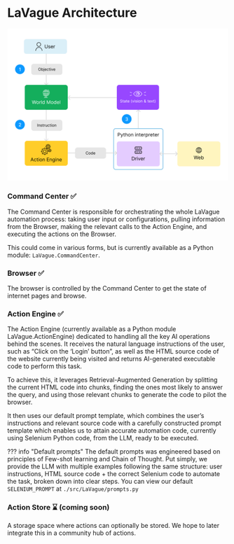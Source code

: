 # LaVague Architecture

![architecture](../../assets/architecture.png)

### Command Center ✅

The Command Center is responsible for orchestrating the whole LaVague automation process: taking user input or configurations, pulling information from the Browser, making the relevant calls to the Action Engine, and executing the actions on the Browser.

This could come in various forms, but is currently available as a Python module: `LaVague.CommandCenter`.

### Browser ✅

The browser is controlled by the Command Center to get the state of internet pages and browse. 

### Action Engine ✅

The Action Engine (currently available as a Python module LaVague.ActionEngine) dedicated to handling all the key AI operations behind the scenes. It receives the natural language instructions of the user, such as “Click on the ‘Login’ button”, as well as the HTML source code of the website currently being visited and returns AI-generated executable code to perform this task.

To achieve this, it leverages Retrieval-Augmented Generation by splitting the current HTML code into chunks, finding the ones most likely to answer the query, and using those relevant chunks to generate the code to pilot the browser.

It then uses our default prompt template, which combines the user’s instructions and relevant source code with a carefully constructed prompt template which enables us to attain accurate automation code, currently using Selenium Python code, from the LLM, ready to be executed.

??? info "Default prompts"
    The default prompts was engineered based on principles of Few-shot learning and Chain of Thought. Put simply, we provide the LLM with multiple examples following the same structure: user instructions, HTML source code + the correct Selenium code to automate the task, broken down into clear steps. You can view our default `SELENIUM_PROMPT` at `./src/LaVague/prompts.py`

### Action Store ⌛ (coming soon)

A storage space where actions can optionally be stored. We hope to later integrate this in a community hub of actions.